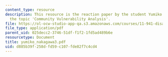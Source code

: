 ```yaml
---
content_type: resource
description: This resource is the reaction paper by the student Yumiko Nakagawa on
  the topic 'Community Vulnerability Analysis'.
file: https://ol-ocw-studio-app-qa.s3.amazonaws.com/courses/11-941-disaster-vulnerability-and-resilience-spring-2005/d885b39f258dfd59c107fde82f7c4cd4_yumiko_nakagawa3.pdf
file_type: application/pdf
parent_uid: 025decc2-3746-51df-f1f2-1fd5ad489b6e
resourcetype: Document
title: yumiko_nakagawa3.pdf
uid: d885b39f-258d-fd59-c107-fde82f7c4cd4
---
```

